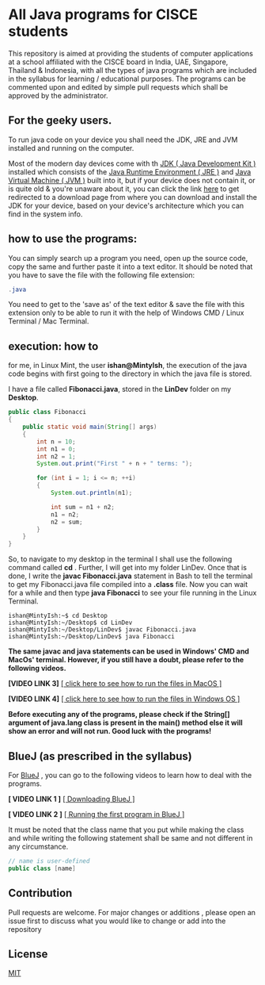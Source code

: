 # All Java programs for CISCE students

This repository is aimed at providing the students of computer applications at a school affiliated with the CISCE board in India, UAE, Singapore, Thailand & Indonesia, with all the types of java programs  which are included in the syllabus for learning / educational purposes. The programs can be commented upon and edited by simple pull requests which shall be approved by the administrator.


## For the geeky users.
To run java code on your device you shall need the JDK, JRE and JVM installed and running on the computer.

Most of the modern day devices come with th [JDK ( Java Development Kit )](https://www.geeksforgeeks.org/jdk-in-java/) installed which consists of the [Java Runtime Environment ( JRE )](https://geeksforgeeks.org/jre-in-java/) and [Java Virtual Machine ( JVM )](https://www.geeksforgeeks.org/jvm-works-jvm-architecture/) built into it, but if your device does not contain it, or is quite old & you're unaware about it, you can click the link [here](https://www.oracle.com/java/technologies/downloads/) to get redirected to a download page from where you can download and install the JDK for your device, based on your device's architecture which you can find in the system info.

## how to use the programs: 
 
You can simply search up a program you need, open up the source code, copy the same and  further paste it into a text editor. It should be noted that you have to save the file with the following file extension:

```java
.java
```

You need to get to the 'save as' of the text editor & save the file with this extension only to be able to run it with the help of Windows CMD / Linux Terminal / Mac Terminal.



## execution:  how to

for me, in Linux Mint,  the user **ishan@MintyIsh**, the execution of the java code begins with first going to the directory in which the java file is stored.

I have a file called **Fibonacci.java**, stored in the **LinDev** folder on my **Desktop**.

```java
public class Fibonacci
{
    public static void main(String[] args)
    {
        int n = 10;
        int n1 = 0;
        int n2 = 1;
        System.out.print("First " + n + " terms: ");

        for (int i = 1; i <= n; ++i)
        {
            System.out.println(n1);

            int sum = n1 + n2;
            n1 = n2;
            n2 = sum;
        }
    }
}
```



So, to navigate to my desktop in the terminal I shall use the following command called **cd** . Further, I will get into my folder LinDev. Once that is done, I write the **javac Fibonacci.java** statement in Bash to tell the terminal to get my Fibonacci.java file compiled into a **.class** file. Now you can wait for a while and then type **java Fibonacci** to see your file running in the Linux Terminal. 

```console
ishan@MintyIsh:~$ cd Desktop
ishan@MintyIsh:~/Desktop$ cd LinDev
ishan@MintyIsh:~/Desktop/LinDev$ javac Fibonacci.java
ishan@MintyIsh:~/Desktop/LinDev$ java Fibonacci
```

**The same javac and java statements can be used in Windows' CMD and MacOs' terminal. However, if you still have a doubt, please refer to the following videos.**

**[VIDEO LINK 3]**   [ [ click here to see how to run the files in MacOS ]](https://www.youtube.com/watch?v=NcaqTKrVGHo)

**[VIDEO LINK 4]**   [ [ click here to see how to run the files in Windows OS ]](https://www.youtube.com/watch?v=zBF1M8dTftk)


**Before executing any of the programs, please check if the String[] argument of java.lang class is present in the main() method else it will show an error and will not run. Good luck with the programs!**

##  BlueJ (as prescribed in the syllabus)

For [BlueJ](https://bluej.org/) , you can go to the following videos to learn how to deal with the programs.

**[ VIDEO LINK 1 ]**   [ [ Downloading BlueJ ] ](https://www.youtube.com/watch?v=97CGA0yJduw)

**[ VIDEO LINK 2 ]**   [ [ Running the first program in BlueJ ] ](https://www.youtube.com/watch?v=z6PjSOw21_E)

It must be noted that the class name that you put while making the class and while writing the following statement shall be same and not different in any circumstance.

```java
// name is user-defined
public class [name]
```


## Contribution
Pull requests are welcome. For major changes or additions , please open an issue first to discuss what you would like to change or add into the repository

## License
[MIT](https://choosealicense.com/licenses/mit/)
